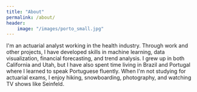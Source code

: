 ```yaml
---
title: "About"
permalink: /about/
header:
    image: "/images/porto_small.jpg"
---
```


I'm an actuarial analyst working in the health industry. Through work and other projects, I have developed skills in machine learning, data visualization, financial forecasting, and trend analysis. I grew up in both California and Utah, but I have also spent time living in Brazil and Portugal where I learned to speak Portuguese fluently. When I'm not studying for actuarial exams, I enjoy hiking, snowboarding, photography, and watching TV shows like Seinfeld. 


